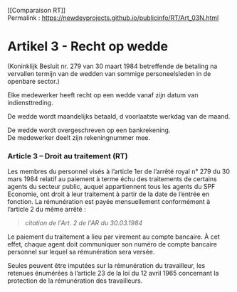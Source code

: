 [[Comparaison RT]]  
Permalink : https://newdevprojects.github.io/publicinfo/RT/Art_03N.html

# Artikel 3 - Recht op wedde

(Koninklijk Besluit nr. 279 van 30 maart 1984 betreffende de betaling na vervallen termijn van de wedden van sommige personeelsleden in de openbare sector.) 

Elke medewerker heeft recht op een wedde vanaf zijn datum van indiensttreding. 

De wedde wordt maandelijks betaald, d voorlaatste werkdag van de maand. 

De wedde wordt overgeschreven op een bankrekening.  
De medewerker deelt zijn rekeningnummer mee. 

### Article 3 – Droit au traitement (RT)

Les membres du personnel visés à l’article 1er de l’arrêté royal n° 279 du 30 mars 1984 relatif au paiement à terme échu des traitements de certains agents du secteur public, auquel appartiennent tous les agents du SPF Economie, ont droit à leur traitement à partir de la date de l’entrée en fonction. La rémunération est payée mensuellement conformément à l’article 2 du même arrêté : 

> *citation de l'Art. 2 de l'AR du 30.03.1984*

Le paiement du traitement a lieu par virement au compte bancaire. À cet effet, chaque agent doit communiquer son numéro de compte bancaire personnel sur lequel sa rémunération sera versée.

Seules peuvent être imputées sur la rémunération du travailleur, les retenues énumérées à l’article 23 de la loi du 12 avril 1965 concernant la protection de la rémunération des travailleurs. 

